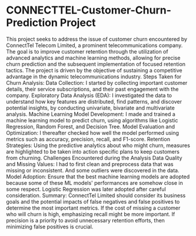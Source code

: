 # CONNECTTEL-Customer-Churn-Prediction Project
This project seeks to address the issue of customer churn encountered by ConnectTel
Telecom Limited, a prominent telecommunications company. The goal is to improve
customer retention through the utilization of advanced analytics and machine learning
methods, allowing for precise churn prediction and the subsequent implementation of
focused retention tactics. The project is driven by the objective of sustaining a competitive
advantage in the dynamic telecommunications industry.
Steps Taken for Churn Analysis:
Data Collection: I started by collecting important customer details, their service
subscriptions, and their past engagement with the company.
Exploratory Data Analysis (EDA):
I investigated the data to understand how key features are distributed, find patterns, and
discover potential insights, by conducting univariate, bivariate and multivariate analysis.
Machine Learning Model Development:
I made and trained a machine learning model to predict churn, using algorithms like Logistic
Regression, Random Forest, and Decision Tree.
Model Evaluation and Optimization:
I thereafter checked how well the model performed using metrics such as accuracy,
precision, recall, and F1-score.
Retention Strategies:
Using the predictive analytics about who might churn, measures are highlighted to be taken
into action specific plans to keep customers from churning.
Challenges Encountered during the Analysis
Data Quality and Missing Values: I had to first clean and preprocess data that was missing
or inconsistent. And some outliers were discovered in the data.
Model Adoption: Ensure that the best machine learning models are adopted because some
of these ML models' performances are somehow close in some respect. Logistic Regression
was later adopted after careful consideration.
Summary: ConnectTel Limited should consider its business goals and the potential impacts
of false negatives and false positives to determine the most important metrics. If the cost of
missing a customer who will churn is high, emphasizing recall might be more important. If
precision is a priority to avoid unnecessary retention efforts, then minimizing false positives
is crucial.

